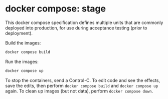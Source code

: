 # docker compose: stage

This docker compose specification defines multiple units that are
commonly deployed into production, for use during acceptance testing
(prior to deployment).

Build the images:

```sh
docker compose build
```

Run the images:

```sh
docker compose up
```

To stop the containers, send a Control-C. To edit code and see the
effects, save the edits, then perform `docker compose build` and
`docker compose up` again. To clean up images (but not data), perform
`docker compose down`.
